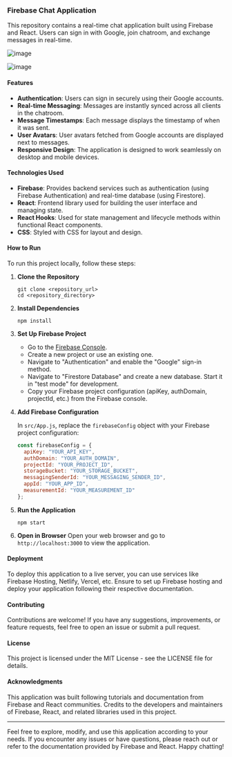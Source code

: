 ### Firebase Chat Application

This repository contains a real-time chat application built using Firebase and React. Users can sign in with Google, join chatroom, and exchange messages in real-time.

![image](https://github.com/ksvskarthik7/React-Firebase-Chatroom/assets/114343100/1573d4c8-58f4-454a-a86c-33de16289703)


![image](https://github.com/ksvskarthik7/React-Firebase-Chatroom/assets/114343100/e4bce71e-168b-4bf8-a592-b96b24c41789)



#### Features

- **Authentication**: Users can sign in securely using their Google accounts.
- **Real-time Messaging**: Messages are instantly synced across all clients in the chatroom.
- **Message Timestamps**: Each message displays the timestamp of when it was sent.
- **User Avatars**: User avatars fetched from Google accounts are displayed next to messages.
- **Responsive Design**: The application is designed to work seamlessly on desktop and mobile devices.

#### Technologies Used

- **Firebase**: Provides backend services such as authentication (using Firebase Authentication) and real-time database (using Firestore).
- **React**: Frontend library used for building the user interface and managing state.
- **React Hooks**: Used for state management and lifecycle methods within functional React components.
- **CSS**: Styled with CSS for layout and design.

#### How to Run

To run this project locally, follow these steps:

1. **Clone the Repository**
   ```
   git clone <repository_url>
   cd <repository_directory>
   ```

2. **Install Dependencies**
   ```
   npm install
   ```

3. **Set Up Firebase Project**

   - Go to the [Firebase Console](https://console.firebase.google.com/).
   - Create a new project or use an existing one.
   - Navigate to "Authentication" and enable the "Google" sign-in method.
   - Navigate to "Firestore Database" and create a new database. Start it in "test mode" for development.
   - Copy your Firebase project configuration (apiKey, authDomain, projectId, etc.) from the Firebase console.

4. **Add Firebase Configuration**
   
   In `src/App.js`, replace the `firebaseConfig` object with your Firebase project configuration:

   ```javascript
   const firebaseConfig = {
     apiKey: "YOUR_API_KEY",
     authDomain: "YOUR_AUTH_DOMAIN",
     projectId: "YOUR_PROJECT_ID",
     storageBucket: "YOUR_STORAGE_BUCKET",
     messagingSenderId: "YOUR_MESSAGING_SENDER_ID",
     appId: "YOUR_APP_ID",
     measurementId: "YOUR_MEASUREMENT_ID"
   };
   ```

5. **Run the Application**
   ```
   npm start
   ```

6. **Open in Browser**
   Open your web browser and go to `http://localhost:3000` to view the application.

#### Deployment

To deploy this application to a live server, you can use services like Firebase Hosting, Netlify, Vercel, etc. Ensure to set up Firebase hosting and deploy your application following their respective documentation.

#### Contributing

Contributions are welcome! If you have any suggestions, improvements, or feature requests, feel free to open an issue or submit a pull request.

#### License

This project is licensed under the MIT License - see the LICENSE file for details.

#### Acknowledgments

This application was built following tutorials and documentation from Firebase and React communities. Credits to the developers and maintainers of Firebase, React, and related libraries used in this project.

---

Feel free to explore, modify, and use this application according to your needs. If you encounter any issues or have questions, please reach out or refer to the documentation provided by Firebase and React. Happy chatting!
